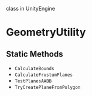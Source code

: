 class in UnityEngine
# GeometryUtility

## Static Methods
- `CalculateBounds`
- `CalculateFrustumPlanes`
- `TestPlanesAABB`
- `TryCreatePlaneFromPolygon`
